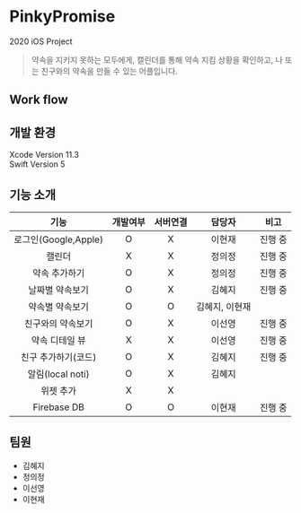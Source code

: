 # PinkyPromise
2020 iOS Project

> 약속을 지키지 못하는 모두에게,
> 캘린더를 통해 약속 지킴 상황을 확인하고, 나 또는 친구와의 약속을 만들 수 있는 어플입니다.

## Work flow 

## 개발 환경

Xcode Version 11.3 <br>
Swift Version 5

## 기능 소개
|              기능             |     개발여부    |       서버연결       |       담당자       |    비고    | 
|:----------------------------:|:-------------:|:-----------------:|:---------------:|:-----------:|
| 로그인(Google,Apple)| O | X | 이현재 | 진행 중 |
| 캘린더         | X | X | 정의정 | 진행 중 |
| 약속 추가하기    | O | X | 정의정 | 진행 중 |
| 날짜별 약속보기   | O | X | 김혜지 | 진행 중 |
| 약속별 약속보기   | O | O | 김혜지, 이현재 | |
| 친구와의 약속보기 | O | X | 이선영 | 진행 중 |
| 약속 디테일 뷰   | X | X | 이선영 | 진행 중 |
| 친구 추가하기(코드) | O | X | 김혜지 | 진행 중 |
| 알림(local noti)| O | X | 김혜지 |  |
| 위젯 추가       | X | X |  |  |
| Firebase DB   | O | O | 이현재 | 진행 중 |

## 팀원
* 김혜지
* 정의정
* 이선영
* 이현재

